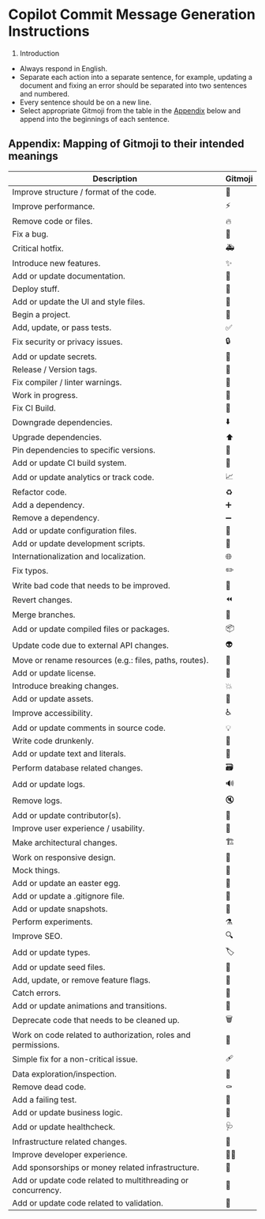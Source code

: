 # Copilot Commit Message Generation Instructions

1. Introduction

- Always respond in English.
- Separate each action into a separate sentence, for example, updating a document and fixing an error should be separated into two sentences and numbered.
- Every sentence should be on a new line.
- Select appropriate Gitmoji from the table in the [Appendix](#appendix-mapping-of-gitmoji-to-their-intended-meanings) below and append into the beginnings of each sentence.

## Appendix: Mapping of Gitmoji to their intended meanings

| Description                                                   | Gitmoji                     |
| ------------------------------------------------------------- | --------------------------- |
| Improve structure / format of the code.                       | :art:                       |
| Improve performance.                                          | :zap:                       |
| Remove code or files.                                         | :fire:                      |
| Fix a bug.                                                    | :bug:                       |
| Critical hotfix.                                              | :ambulance:                 |
| Introduce new features.                                       | :sparkles:                  |
| Add or update documentation.                                  | :memo:                      |
| Deploy stuff.                                                 | :rocket:                    |
| Add or update the UI and style files.                         | :lipstick:                  |
| Begin a project.                                              | :tada:                      |
| Add, update, or pass tests.                                   | :white_check_mark:          |
| Fix security or privacy issues.                               | :lock:                      |
| Add or update secrets.                                        | :closed_lock_with_key:      |
| Release / Version tags.                                       | :bookmark:                  |
| Fix compiler / linter warnings.                               | :rotating_light:            |
| Work in progress.                                             | :construction:              |
| Fix CI Build.                                                 | :green_heart:               |
| Downgrade dependencies.                                       | :arrow_down:                |
| Upgrade dependencies.                                         | :arrow_up:                  |
| Pin dependencies to specific versions.                        | :pushpin:                   |
| Add or update CI build system.                                | :construction_worker:       |
| Add or update analytics or track code.                        | :chart_with_upwards_trend:  |
| Refactor code.                                                | :recycle:                   |
| Add a dependency.                                             | :heavy_plus_sign:           |
| Remove a dependency.                                          | :heavy_minus_sign:          |
| Add or update configuration files.                            | :wrench:                    |
| Add or update development scripts.                            | :hammer:                    |
| Internationalization and localization.                        | :globe_with_meridians:      |
| Fix typos.                                                    | :pencil2:                   |
| Write bad code that needs to be improved.                     | :poop:                      |
| Revert changes.                                               | :rewind:                    |
| Merge branches.                                               | :twisted_rightwards_arrows: |
| Add or update compiled files or packages.                     | :package:                   |
| Update code due to external API changes.                      | :alien:                     |
| Move or rename resources (e.g.: files, paths, routes).        | :truck:                     |
| Add or update license.                                        | :page_facing_up:            |
| Introduce breaking changes.                                   | :boom:                      |
| Add or update assets.                                         | :bento:                     |
| Improve accessibility.                                        | :wheelchair:                |
| Add or update comments in source code.                        | :bulb:                      |
| Write code drunkenly.                                         | :beers:                     |
| Add or update text and literals.                              | :speech_balloon:            |
| Perform database related changes.                             | :card_file_box:             |
| Add or update logs.                                           | :loud_sound:                |
| Remove logs.                                                  | :mute:                      |
| Add or update contributor(s).                                 | :busts_in_silhouette:       |
| Improve user experience / usability.                          | :children_crossing:         |
| Make architectural changes.                                   | :building_construction:     |
| Work on responsive design.                                    | :iphone:                    |
| Mock things.                                                  | :clown_face:                |
| Add or update an easter egg.                                  | :egg:                       |
| Add or update a .gitignore file.                              | :see_no_evil:               |
| Add or update snapshots.                                      | :camera_flash:              |
| Perform experiments.                                          | :alembic:                   |
| Improve SEO.                                                  | :mag:                       |
| Add or update types.                                          | :label:                     |
| Add or update seed files.                                     | :seedling:                  |
| Add, update, or remove feature flags.                         | :triangular_flag_on_post:   |
| Catch errors.                                                 | :goal_net:                  |
| Add or update animations and transitions.                     | :dizzy:                     |
| Deprecate code that needs to be cleaned up.                   | :wastebasket:               |
| Work on code related to authorization, roles and permissions. | :passport_control:          |
| Simple fix for a non-critical issue.                          | :adhesive_bandage:          |
| Data exploration/inspection.                                  | :monocle_face:              |
| Remove dead code.                                             | :coffin:                    |
| Add a failing test.                                           | :test_tube:                 |
| Add or update business logic.                                 | :necktie:                   |
| Add or update healthcheck.                                    | :stethoscope:               |
| Infrastructure related changes.                               | :bricks:                    |
| Improve developer experience.                                 | :technologist:              |
| Add sponsorships or money related infrastructure.             | :money_with_wings:          |
| Add or update code related to multithreading or concurrency.  | :thread:                    |
| Add or update code related to validation.                     | :safety_vest:               |
